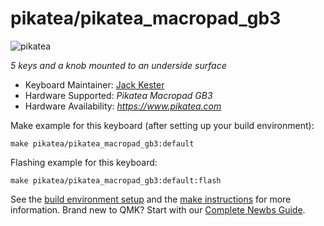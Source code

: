 # pikatea/pikatea_macropad_gb3

![pikatea](https://imgur.com/UpcSHLi)

*5 keys and a knob mounted to an underside surface*

* Keyboard Maintainer: [Jack Kester](https://github.com/JackPikatea)
* Hardware Supported: *Pikatea Macropad GB3*
* Hardware Availability: *https://www.pikatea.com*

Make example for this keyboard (after setting up your build environment):

    make pikatea/pikatea_macropad_gb3:default

Flashing example for this keyboard:

    make pikatea/pikatea_macropad_gb3:default:flash

See the [build environment setup](https://docs.qmk.fm/#/getting_started_build_tools) and the [make instructions](https://docs.qmk.fm/#/getting_started_make_guide) for more information. Brand new to QMK? Start with our [Complete Newbs Guide](https://docs.qmk.fm/#/newbs).
